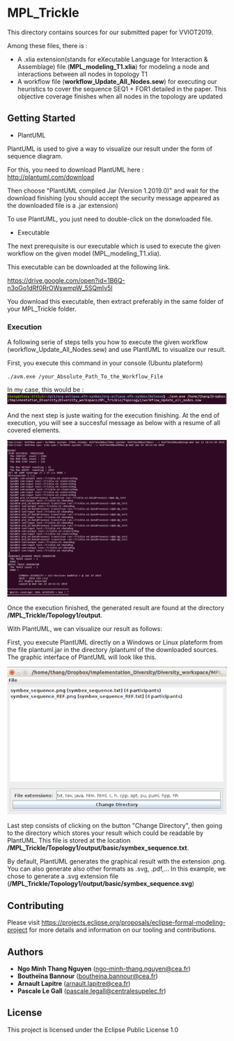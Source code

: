 # MPL_Trickle

This directory contains sources for our submitted paper for VVIOT2019.

Among these files, there is :
- A .xlia extension(stands for eXecutable Language for Interaction & Assemblage) file (**MPL_modeling_T1.xlia**) for modeling a node and interactions between all nodes in topology T1
- A workflow file (**workflow_Update_All_Nodes.sew**) for executing our heuristics to cover the sequence SEQ1 + FOR1 detailed in the paper. This objective coverage finishes when all nodes in the topology are updated


## Getting Started

* PlantUML 

PlantUML is used to give a way to visualize our result under the form of sequence diagram. 

For this, you need to download PlantUML here : http://plantuml.com/download

Then choose "PlantUML compiled Jar (Version 1.2019.0)" and wait for the download finishing (you should accept the security message appeared as the downloaded file is a .jar extension)

To use PlantUML, you just need to double-click on the donwloaded file.

* Executable

The next prerequisite is our executable which is used to execute the given workflow on the given model (MPL_modeling_T1.xlia).

This executable can be downloaded at the following link.

https://drive.google.com/open?id=1B6Q-n3oGo1dRf0RrOWswmpW_5SQmIv5l

You download this executable, then extract preferably in the same folder of your MPL_Trickle folder.

### Execution

A following serie of steps tells you how to execute the given workflow (workflow_Update_All_Nodes.sew) and use PlantUML to visualize our result.

First, you execute this command in your console (Ubuntu plateform)

```
./avm.exe /your_Absolute_Path_To_the_Workflow_File
```
In my case, this would be : 
![alt text](https://github.com/ngo-minh-thang-nguyen/MPL_Trickle/blob/master/Commande.png)

And the next step is juste waiting for the execution finishing.
At the end of execution, you will see a succesful message as below with a resume of all covered elements.

![alt text](https://github.com/ngo-minh-thang-nguyen/MPL_Trickle/blob/master/Result.png)

Once the execution finished, the generated result are found at the directory **/MPL_Trickle/Topology1/output**.

With PlantUML, we can visualize our result as follows:

First, you execute PlantUML directly on a Windows or Linux plateform from the file plantuml.jar in the directory /plantuml of the downloaded sources. The graphic interface of PlantUML will look like this.

![alt text](https://github.com/ngo-minh-thang-nguyen/MPL_Trickle/blob/master/PlantUML.png)

Last step consists of clicking on the button "Change Directory", then going to the directory which stores your result which could be readable by PlantUML. This file is stored at the location **/MPL_Trickle/Topology1/output/basic/symbex_sequence.txt**.

By default, PlantUML generates the graphical result with the extension .png. You can also generate also other formats as .svg, .pdf,... In this example, we chose to generate a .svg extension file (**/MPL_Trickle/Topology1/output/basic/symbex_sequence.svg**)


## Contributing

Please visit https://projects.eclipse.org/proposals/eclipse-formal-modeling-project for more details and information on our tooling and contributions.


## Authors

* **Ngo Minh Thang Nguyen** (ngo-minh-thang.nguyen@cea.fr)
* **Boutheïna Bannour** (boutheina.bannour@cea.fr)
* **Arnault Lapitre** (arnault.lapitre@cea.fr)
* **Pascale Le Gall** (pascale.legall@centralesupelec.fr)

## License

This project is licensed under the Eclipse Public License 1.0

